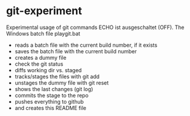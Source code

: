 # git-experiment
Experimental usage of git commands
ECHO ist ausgeschaltet (OFF).
The Windows batch file playgit.bat
- reads a batch file with the current build number, if it exists
- saves the batch file with the current build number
- creates a dummy file
- check the git status
- diffs working dir vs. staged 
- tracks/stages the files with git add 
- unstages the dummy file with git reset 
- shows the last changes (git log) 
- commits the stage to the repo 
- pushes everything to github 
- and creates this README file 
